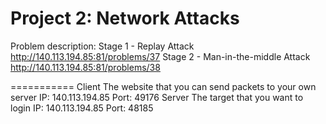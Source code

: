 # Project 2: Network Attacks
Problem description:
Stage 1 - Replay Attack
	http://140.113.194.85:81/problems/37
Stage 2 - Man-in-the-middle Attack
	http://140.113.194.85:81/problems/38

===========
Client
	The website that you can send packets to your own server
	IP: 140.113.194.85
	Port: 49176
Server
	The target that you want to login
	IP: 140.113.194.85
	Port: 48185